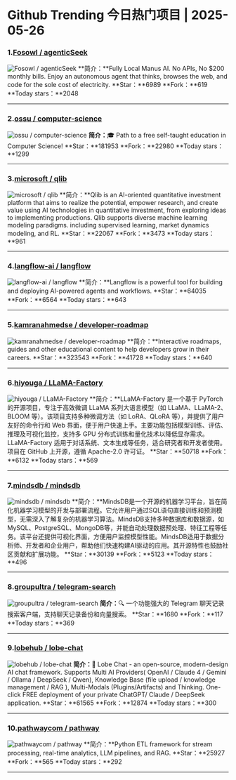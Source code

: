 # Github Trending 今日热门项目 | 2025-05-26
### 1.[Fosowl / agenticSeek](https://github.com/Fosowl/agenticSeek)

![Fosowl / agenticSeek](https://opengraph.githubassets.com/13a746195c42bd29bab21e46f3aa28a1740b6698d8c1c6a4fe414c4cb16a5f62/Fosowl/agenticSeek)
**简介：**Fully Local Manus AI. No APIs, No $200 monthly bills. Enjoy an autonomous agent that thinks, browses the web, and code for the sole cost of electricity.
**Star：**6989
**Fork：**619
**Today stars：**2048

---

### 2.[ossu / computer-science](https://github.com/ossu/computer-science)

![ossu / computer-science](https://opengraph.githubassets.com/09f0e85781ff87e2369e0ec1d476069c8ec2bfcf34d4f4e925dfa067e6a2423f/ossu/computer-science)
**简介：**🎓 Path to a free self-taught education in Computer Science!
**Star：**181953
**Fork：**22980
**Today stars：**1299

---

### 3.[microsoft / qlib](https://github.com/microsoft/qlib)

![microsoft / qlib](https://opengraph.githubassets.com/3641d1f2fc276d7ca9335e0669de892372df3b506422e3d34c27cf73ab6eae0b/microsoft/qlib)
**简介：**Qlib is an AI-oriented quantitative investment platform that aims to realize the potential, empower research, and create value using AI technologies in quantitative investment, from exploring ideas to implementing productions. Qlib supports diverse machine learning modeling paradigms. including supervised learning, market dynamics modeling, and RL.
**Star：**22067
**Fork：**3473
**Today stars：**961

---

### 4.[langflow-ai / langflow](https://github.com/langflow-ai/langflow)

![langflow-ai / langflow](https://repository-images.githubusercontent.com/599320067/a9637c6a-7347-4a7a-8bf3-7bbdae6974b6)
**简介：**Langflow is a powerful tool for building and deploying AI-powered agents and workflows.
**Star：**64035
**Fork：**6564
**Today stars：**643

---

### 5.[kamranahmedse / developer-roadmap](https://github.com/kamranahmedse/developer-roadmap)

![kamranahmedse / developer-roadmap](https://repository-images.githubusercontent.com/85077558/903a43a1-8332-42bf-af26-e4f055b3ae69)
**简介：**Interactive roadmaps, guides and other educational content to help developers grow in their careers.
**Star：**323543
**Fork：**41728
**Today stars：**640

---

### 6.[hiyouga / LLaMA-Factory](https://github.com/hiyouga/LLaMA-Factory)

![hiyouga / LLaMA-Factory](https://repository-images.githubusercontent.com/646410686/ccb14d87-7454-4e82-a85c-f1f63a3c1ccb)
**简介：**LLaMA-Factory 是一个基于 PyTorch 的开源项目，专注于高效微调 LLaMA 系列大语言模型（如 LLaMA、LLaMA-2、BLOOM 等）。该项目支持多种微调方法（如 LoRA、QLoRA 等），并提供了用户友好的命令行和 Web 界面，便于用户快速上手。主要功能包括模型训练、评估、推理及可视化监控，支持多 GPU 分布式训练和量化技术以降低显存需求。LLaMA-Factory 适用于对话系统、文本生成等任务，适合研究者和开发者使用。项目在 GitHub 上开源，遵循 Apache-2.0 许可证。
**Star：**50718
**Fork：**6132
**Today stars：**569

---

### 7.[mindsdb / mindsdb](https://github.com/mindsdb/mindsdb)

![mindsdb / mindsdb](https://opengraph.githubassets.com/4e8a0c9bd8f314e409beceb2d28d31afe7f637eceec4dd7826c830e32634e9f6/mindsdb/mindsdb)
**简介：**MindsDB是一个开源的机器学习平台，旨在简化机器学习模型的开发与部署流程。它允许用户通过SQL语句直接训练和预测模型，无需深入了解复杂的机器学习算法。MindsDB支持多种数据库和数据源，如MySQL、PostgreSQL、MongoDB等，并能自动处理数据预处理、特征工程等任务。该平台还提供可视化界面，方便用户监控模型性能。MindsDB适用于数据分析师、开发者和企业用户，帮助他们快速构建AI驱动的应用。其开源特性也鼓励社区贡献和扩展功能。
**Star：**30139
**Fork：**5123
**Today stars：**496

---

### 8.[groupultra / telegram-search](https://github.com/groupultra/telegram-search)

![groupultra / telegram-search](https://opengraph.githubassets.com/27cb3ea74ff19625864549f4bc2497918c6a0bc1e209e125d05d0599ed5b9905/groupultra/telegram-search)
**简介：**🔍 一个功能强大的 Telegram 聊天记录搜索客户端，支持聊天记录备份和向量搜索。
**Star：**1680
**Fork：**117
**Today stars：**369

---

### 9.[lobehub / lobe-chat](https://github.com/lobehub/lobe-chat)

![lobehub / lobe-chat](https://repository-images.githubusercontent.com/643445235/cced8e33-35f1-40fe-a1d6-8c6b29fbfc84)
**简介：**🤯 Lobe Chat - an open-source, modern-design AI chat framework. Supports Multi AI Providers( OpenAI / Claude 4 / Gemini / Ollama / DeepSeek / Qwen), Knowledge Base (file upload / knowledge management / RAG ), Multi-Modals (Plugins/Artifacts) and Thinking. One-click FREE deployment of your private ChatGPT/ Claude / DeepSeek application.
**Star：**61565
**Fork：**12874
**Today stars：**300

---

### 10.[pathwaycom / pathway](https://github.com/pathwaycom/pathway)

![pathwaycom / pathway](https://opengraph.githubassets.com/8e89022777c5b1359f5df0c88ffc2bd7525178c5f40cc6d348d51ecd727d8c90/pathwaycom/pathway)
**简介：**Python ETL framework for stream processing, real-time analytics, LLM pipelines, and RAG.
**Star：**25927
**Fork：**565
**Today stars：**292

---

